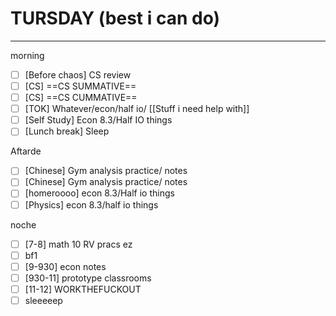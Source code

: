 # TURSDAY (best i can do)
---
morning
- [ ] [Before chaos] CS review
- [ ] [CS] ==CS SUMMATIVE==
- [ ] [CS] ==CS CUMMATIVE==
- [ ] [TOK] Whatever/econ/half io/ [[Stuff i need help with]]
- [ ] [Self Study] Econ 8.3/Half IO things
- [ ] [Lunch break] Sleep

Aftarde
- [ ] [Chinese] Gym analysis practice/ notes
- [ ] [Chinese] Gym analysis practice/ notes
- [ ] [homeroooo] econ 8.3/Half io things
- [ ] [Physics] econ 8.3/half io things

noche
- [ ] [7-8] math 10 RV pracs ez
- [ ] bf1
- [ ] [9-930] econ notes
- [ ] [930-11] prototype classrooms
- [ ] [11-12] WORKTHEFUCKOUT
- [ ] sleeeeep